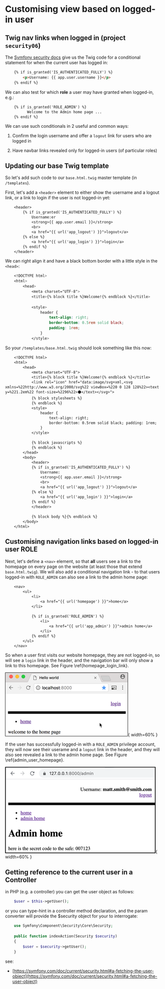 
# Customising view based on logged-in user


## Twig nav links when logged in  (project `security06`)

The [Symfony security docs](https://symfony.com/doc/current/security.html#fetch-the-user-in-a-template) give us the Twig code for a conditional statement for when the current user has logged in:

```html
    {% if is_granted('IS_AUTHENTICATED_FULLY') %}
        <p>Username: {{ app.user.username }}</p>
    {% endif %}
```

We can also test for which **role** a user may have granted when logged-in, e.g.:

```ht
    {% if is_granted('ROLE_ADMIN') %}
          Welcome to the Admin home page ...
    {% endif %}
```

We can use such conditionals in 2 useful and common ways:

1. Confirm the login username and offer a `logout` link for users who are logged in

1. Have navbar links revealed only for logged-in users (of particular roles)

## Updating our base Twig template

So let's add such code to our `base.html.twig` master template (in `/templates`).


First, let's add a `<header>` element to either show the username and a logout link, or a link to login if the user is not logged-in yet:

```twig
    <header>
        {% if is_granted('IS_AUTHENTICATED_FULLY') %}
            Username:er
            <strong>{{ app.user.email }}</strong>
            <br>
            <a href="{{ url('app_logout') }}">logout</a>
        {% else %}
            <a href="{{ url('app_login') }}">login</a>
        {% endif %}
    </header>
```

We can right align it and have a black bottom border with a little style in the `<head>`:

```css
    <!DOCTYPE html>
    <html>
        <head>
            <meta charset="UTF-8">
            <title>{% block title %}Welcome!{% endblock %}</title>

            <style>
                header {
                    text-align: right;
                    border-bottom: 0.5rem solid black;
                    padding: 1rem;
                }
            </style>
```

So your `/templates/base.html.twig` should look something like this now:

```twig
    <!DOCTYPE html>
    <html>
        <head>
            <meta charset="UTF-8">
            <title>{% block title %}Welcome!{% endblock %}</title>
            <link rel="icon" href="data:image/svg+xml,<svg xmlns=%22http://www.w3.org/2000/svg%22 viewBox=%220 0 128 128%22><text y=%221.2em%22 font-size=%2296%22>⚫️</text></svg>">
            {% block stylesheets %}
            {% endblock %}
            <style>
                header {
                    text-align: right;
                    border-bottom: 0.5rem solid black; padding: 1rem;
                }
            </style>

            {% block javascripts %}
            {% endblock %}
        </head>
        <body>
            <header>
            {% if is_granted('IS_AUTHENTICATED_FULLY') %}
                Username:
                <strong>{{ app.user.email }}</strong>
                <br>
                <a href="{{ url('app_logout') }}">logout</a>
            {% else %}
                <a href="{{ url('app_login') }}">login</a>
            {% endif %}
            </header>

            {% block body %}{% endblock %}
        </body>
    </html>
```

## Customising navigation links based on logged-in user ROLE

Next, let's define a `<nav>` element, so that **all** users see a link to the homepage on every page on the website (at least those that extend `base.html.twig`). We will also add a conditional navigation link - to that users logged-in with `ROLE_ADMIN` can also see a link to the admin home page:

```twig
    <nav>
        <ul>
            <li>
                <a href="{{ url('homepage') }}">home</a>
            </li>

            {% if is_granted('ROLE_ADMIN') %}
                <li>
                    <a href="{{ url('app_admin') }}">admin home</a>
                </li>
            {% endif %}
        </ul>
    </nav>
```

So when a user first visits our website homepage, they are not logged-in, so will see a `login` link in the header, and the navigation bar will only show a link to this homepage. See Figure \ref{homepage_login_link}.

![Screenshot of homepage before logging-in. \label{homepage_login_link}](./03_figures/part06_security/13_homepage_login.png){ width=60% }

If the user has successfully logged-in with a `ROLE_ADMIN` privilege account, they will now see their userame and a `logout` link in the header, and they will also see revealed a link to the admin home page.  See Figure \ref{admin_user_homepage}.

![Screenshot of homepage after `ROLE_ADMIN` has logged-in.\label{admin_user_homepage}](./03_figures/part06_security/14_admin_with_username.png){ width=60% }

## Getting reference to the current user in a Controller

in PHP (e.g. a controller) you can get the user object as follows:

```php
    $user = $this->getUser();
```

or  you can type-hint in a controller method declaration, and the param converter will provide the $security object for your to interrogate:

```php
    use Symfony\Component\Security\Core\Security;

    public function indexAction(Security $security)
    {
        $user = $security->getUser();
    }
```

see:

- [https://symfony.com/doc/current/security.html#a-fetching-the-user-object](https://symfony.com/doc/current/security.html#a-fetching-the-user-object)